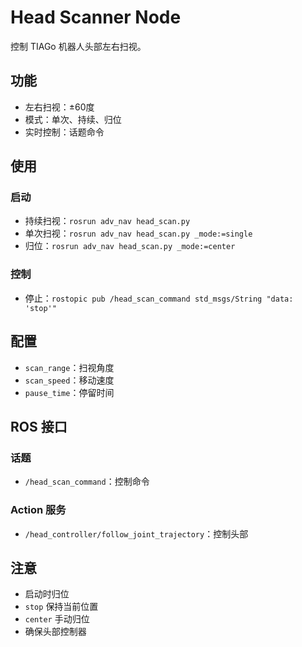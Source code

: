 # Head Scanner Node

控制 TIAGo 机器人头部左右扫视。

## 功能

- 左右扫视：±60度
- 模式：单次、持续、归位
- 实时控制：话题命令

## 使用

### 启动

- 持续扫视：`rosrun adv_nav head_scan.py`
- 单次扫视：`rosrun adv_nav head_scan.py _mode:=single`
- 归位：`rosrun adv_nav head_scan.py _mode:=center`

### 控制

- 停止：`rostopic pub /head_scan_command std_msgs/String "data: 'stop'"`

## 配置

- `scan_range`：扫视角度
- `scan_speed`：移动速度
- `pause_time`：停留时间

## ROS 接口

### 话题

- `/head_scan_command`：控制命令

### Action 服务

- `/head_controller/follow_joint_trajectory`：控制头部

## 注意

- 启动时归位
- `stop` 保持当前位置
- `center` 手动归位
- 确保头部控制器